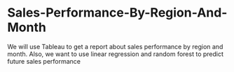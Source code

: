 # Sales-Performance-By-Region-And-Month
We will use Tableau to get a report about sales performance by region and month.  Also, we want to use linear regression and random forest to predict future sales  performance
